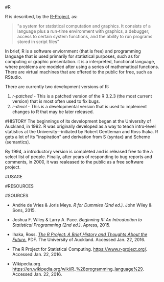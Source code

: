 #R

R is described, by the [R-Project](https://cran.r-project.org/doc/FAQ/R-FAQ.html#What-is-R_003f), as:
>"a system for statistical computation and graphics. It consists of a language plus a run-time environment with graphics, a debugger, access to certain system functions, and the ability to run programs stored in script files"

In brief, R is a software enviornment (that is free) and programming language that is used primarily for statistical purposes, such as for computing or graphic presentation. it is a interpreted, functional language, where problems are modeled after using a series of mathematical functions. There are virtual machines that are offered to the public for free, such as RStudio.

There are currently two development versions of R:
  1. *r-patched* - This is a patched version of the R 3.2.3 (the most current version) that is most often used to fix bugs. 
  2. *r-devel* - This is a developmental version that is used to implement changes to R that may be later released. 

#HISTORY
The beginnings of its development began at the University of Auckland, in 1992. R was originally developed as a way to teach intro-level statistics at the University--initiated by Robert Gentleman and Ross Ihaka. R gets a lot of its "inspiration" and derivation from S (syntax) and Scheme (semantics). 

By 1994, a introductory version is completed and is released free to the a select list of people. Finally, after years of responding to bug reports and comments, in 2000, it was realeased to the public as a free software project. 

#USAGE


#RESOURCES


#SOURCES
* Andrie de Vries & Joris Meys. *R for Dummies (2nd ed.)*. John Wiley & Sons, 2015. 

* Joshua F. Wiley & Larry A. Pace. *Beginning R: An Introduction to Statistical Programming (2nd ed.)*. Apress, 2015.

* Ihaka, Ross. [*The R Project: A Brief History and Thoughts About the Future.*](https://www.stat.auckland.ac.nz/~ihaka/downloads/Massey.pdf) PDF. The University of Auckland. Accessed Jan. 22, 2016.

* The R Project for Statistical Computing. https://www.r-project.org/. Accessed Jan. 22, 2016.

* Wikipedia.org. https://en.wikipedia.org/wiki/R_%28programming_language%29. Accessed Jan. 22, 2016.
